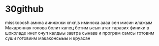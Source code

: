 # 30github
misskooosh
амина
аиижжжи
xnxnjs
иминока
aaaa
сен мисин илажым
Макаронная
голова болит
капец бетим ысып атат
таравих
финики в шоколаде
инет очуп калдыы
завтра сынавв и програм
самсы готовим
суши готовиим
макаконсыыы и круасан
